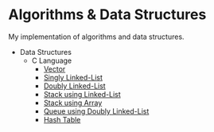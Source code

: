 # Algorithms & Data Structures

My implementation of algorithms and data structures.

- Data Structures
    - C Language
        - [Vector](https://github.com/thehxdev/algo-dt/tree/main/data-structures/c/vector)
        - [Singly Linked-List](https://github.com/thehxdev/algo-ds/tree/main/data-structures/c/singly-linked-list)
        - [Doubly Linked-List](https://github.com/thehxdev/algo-ds/tree/main/data-structures/c/doubly-linked-list)
        - [Stack using Linked-List](https://github.com/thehxdev/algo-ds/tree/main/data-structures/c/stack-ll)
        - [Stack using Array](https://github.com/thehxdev/algo-ds/tree/main/data-structures/c/stack-a)
        - [Queue using Doubly Linked-List](https://github.com/thehxdev/algo-ds/tree/main/data-structures/c/queue)
        - [Hash Table](https://github.com/thehxdev/algo-ds/tree/main/data-structures/c/hash-table)

